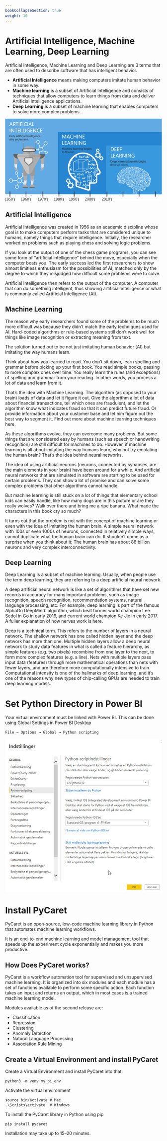```yaml
---
bookCollapseSection: true
weight: 10
---
```


# Artificial Intelligence, Machine Learning, Deep Learning
Artificial Intelligence, Machine Learning and Deep Learning are 3 terms that are often used to describe software that has intelligent behavior. 

- **Artificial Intelligence** means making computers imitate human behavior in some way.
- **Machine learning** is a subset of Artificial Intelligence and consists of techniques that allow computers to learn things from data and deliver Artificial Intelligence applications.
- **Deep Learning** is a subset of machine learning that enables computers to solve more complex problems.

![](./files/ai-ml-dl.png)

## Artificial Intelligence
Artificial Intelligence was created in 1956 as an academic discipline whose goal is to make computers perform tasks that are considered unique to humans, namely things that require intelligence. Initially, the researcher worked on problems such as playing chess and solving logic problems.

If you look at the output of one of the chess game programs, you can see some form of “artificial intelligence” behind the move, especially when the computer beats you. The early success led the first researchers to show almost limitless enthusiasm for the possibilities of AI, matched only by the degree to which they misjudged how difficult some problems were to solve.

Artificial Intelligence then refers to the output of the computer. A computer that can do something intelligent, thus showing artificial intelligence or what is commonly called Artificial Intelligence (AI).

## Machine Learning
The reason why early researchers found some of the problems to be much more difficult was because they didn’t match the early techniques used for AI. Hard-coded algorithms or rule-based systems still don’t work well for things like image recognition or extracting meaning from text.

The solution turned out to be not just imitating human behavior (AI) but imitating the way humans learn.

Think about how you learned to read. You don’t sit down, learn spelling and grammar before picking up your first book. You read simple books, passing to more complex ones over time. You really learn the rules (and exceptions) of spelling and grammar from your reading. In other words, you process a lot of data and learn from it.

That’s the idea with Machine Learning. The algorithm (as opposed to your brain) loads of data and let it figure it out. Give the algorithm a lot of data about financial transactions, tell which ones are fraudulent, and let the algorithm know what indicates fraud so that it can predict future fraud. Or provide information about your customer base and let him figure out the best way to segment it. Find out more about machine learning techniques here.

As these algorithms evolve, they can overcome many problems. But some things that are considered easy by humans (such as speech or handwriting recognition) are still difficult for machines to do. However, if machine learning is all about imitating the way humans learn, why not try emulating the human brain? That’s the idea behind neural networks.

The idea of ​​using artificial neurons (neurons, connected by synapses, are the main elements in your brain) have been around for a while. And artificial neural networks that are simulated in software are starting to be used for certain problems. They can show a lot of promise and can solve some complex problems that other algorithms cannot handle.

But machine learning is still stuck on a lot of things that elementary school kids can easily handle, like how many dogs are in this picture or are they really wolves? Walk over there and bring me a ripe banana. What made the characters in this book cry so much?

It turns out that the problem is not with the concept of machine learning or even with the idea of ​​imitating the human brain. A simple neural network with 100s or even 1000s of neurons, connected in relatively simple ways, cannot duplicate what the human brain can do. It shouldn’t come as a surprise when you think about it; The human brain has about 86 billion neurons and very complex interconnectivity.

## Deep Learning
Deep Learning is a subset of machine learning. Usually, when people use the term deep learning, they are referring to a deep artificial neural network.

A deep artificial neural network is like a set of algorithms that have set new records in accuracy for many important problems, such as image recognition, speech recognition, recommendation systems, natural language processing, etc. For example, deep learning is part of the famous AlphaGo DeepMind. algorithm, which beat former world champion Lee Sedol in Go in early 2016, and current world champion Ke Jie in early 2017. A fuller explanation of how nerves work is here.

Deep is a technical term. This refers to the number of layers in a neural network. The shallow network has one called hidden layer and the deep network has more than one. Multiple hidden layers allow a deep neural network to study data features in what is called a feature hierarchy, as simple features (e.g. two pixels) recombine from one layer to the next, to form more complex features (e.g. a line). Nets with multiple layers pass input data (features) through more mathematical operations than nets with fewer layers, and are therefore more computationally intensive to train. Computational intensity is one of the hallmarks of deep learning, and it’s one of the reasons why new types of chip-calling GPUs are needed to train deep learning models.


# Set Python Directory in Power BI
Your virtual environment must be linked with Power BI. This can be done using Global Settings in Power BI Desktop

    File → Options → Global → Python scripting

![Power BI Python setting](./files/powerbi-python-settings.jpg)

# Install PyCaret
PyCaret is an open-source, low-code machine learning library in Python that automates machine learning workflows.

It is an end-to-end machine learning and model management tool that speeds up the experiment cycle exponentially and makes you more productive.

## How Does PyCaret works?
PyCaret is a workflow automation tool for supervised and unsupervised machine learning. It is organized into six modules and each module has a set of functions available to perform some specific action. Each function takes an input and returns an output, which in most cases is a trained machine learning model. 

Modules available as of the second release are:

- Classification
- Regression
- Clustering
- Anomaly Detection
- Natural Language Processing
- Association Rule Mining

## Create a Virtual Environment and install PyCaret
Create a Virtual Environment and install PyCaret into that.

    python3 -m venv my_bi_env

Activate the virtual environment

    source bin/activate # Mac
    .\Scripts\activate  # Windows

To install the PyCaret library in Python using pip

    pip install pycaret

Installation may take up to 15–20 minutes.